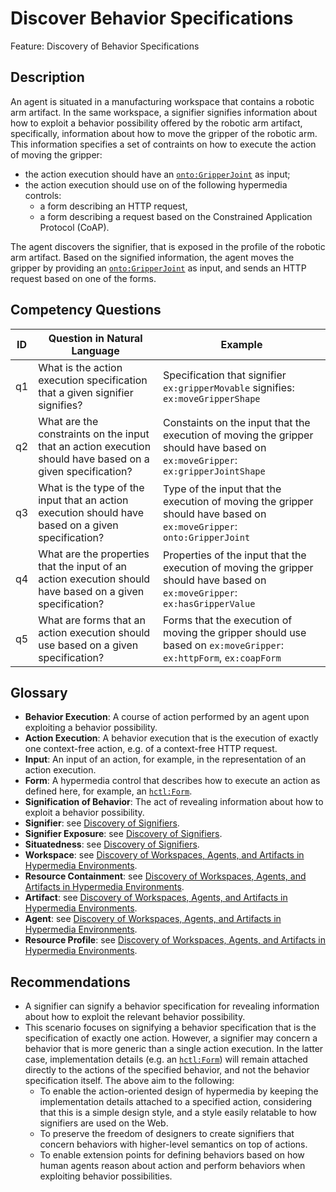 # Discover Behavior Specifications

Feature: Discovery of Behavior Specifications


## Description
An agent is situated in a manufacturing workspace that contains a robotic arm artifact. In the same workspace, a signifier signifies information about how to exploit a behavior possibility offered by the robotic arm artifact, specifically, information about how to move the gripper of the robotic arm. This information specifies a set of contraints on how to execute the action of moving the gripper:
- the action execution should have an [`onto:GripperJoint`](https://ci.mines-stetienne.fr/kg/ontology#GripperJoint) as input;
- the action execution should use on of the following hypermedia controls: 
  - a form describing an HTTP request,
  - a form describing a request based on the Constrained Application Protocol (CoAP).

The agent discovers the signifier, that is exposed in the profile of the robotic arm artifact. Based on the signified information, the agent moves the gripper by providing an [`onto:GripperJoint`](https://ci.mines-stetienne.fr/kg/ontology#GripperJoint) as input, and sends an HTTP request based on one of the forms.
 
## Competency Questions

| ID | Question in Natural Language | Example                                                                                                                                   |
|----|------------------------------|-------------------------------------------------------------------------------------------------------------------------------------------|
| q1 | What is the action execution specification that a given signifier signifies? | Specification that signifier `ex:gripperMovable` signifies: `ex:moveGripperShape`  |
| q2 | What are the constraints on the input that an action execution should have based on a given specification? | Constaints on the input that the execution of moving the gripper should have based on `ex:moveGripper`: `ex:gripperJointShape` |
| q3 | What is the type of the input that an action execution should have based on a given specification? | Type of the input that the execution of moving the gripper should have based on `ex:moveGripper`: `onto:GripperJoint` |
| q4 | What are the properties that the input of an action execution should have based on a given specification? | Properties of the input that the execution of moving the gripper should have based on `ex:moveGripper`: `ex:hasGripperValue` |
| q5 | What are forms that an action execution should use based on a given specification?  | Forms that the execution of moving the gripper should use based on `ex:moveGripper`: `ex:httpForm`, `ex:coapForm` |



## Glossary
- **Behavior Execution**: A course of action performed by an agent upon exploiting a behavior possibility.
- **Action Execution**: A behavior execution that is the execution of exactly one context-free action, e.g. of a context-free HTTP request.
- **Input**: An input of an action, for example, in the representation of an action execution.
- **Form**: A hypermedia control that describes how to execute an action as defined here, for example, an [`hctl:Form`](https://www.w3.org/2019/wot/hypermedia#Form).
- **Signification of Behavior**: The act of revealing information about how to exploit a behavior possibility.
- **Signifier**: see [Discovery of Signifiers](../discover-signifiers/README.md).
- **Signifier Exposure**: see [Discovery of Signifiers](../discover-signifiers/README.md).
- **Situatedness**: see [Discovery of Signifiers](../discover-signifiers/README.md).
- **Workspace**: see [Discovery of Workspaces, Agents, and Artifacts in Hypermedia Environments](../discover-core/README.md).
- **Resource Containment**: see [Discovery of Workspaces, Agents, and Artifacts in Hypermedia Environments](../discover-core/README.md).
- **Artifact**: see [Discovery of Workspaces, Agents, and Artifacts in Hypermedia Environments](../discover-core/README.md).
- **Agent**: see [Discovery of Workspaces, Agents, and Artifacts in Hypermedia Environments](../discover-core/README.md).
- **Resource Profile**: see [Discovery of Workspaces, Agents, and Artifacts in Hypermedia Environments](../discover-core/README.md).


## Recommendations
- A signifier can signify a behavior specification for revealing information about how to exploit the relevant behavior possibility.
- This scenario focuses on signifying a behavior specification that is the specification of exactly one action. However, a signifier may concern a behavior that is more generic than a single action execution. In the latter case, implementation details (e.g. an [`hctl:Form`](https://www.w3.org/2019/wot/hypermedia#Form)) will remain attached directly to the actions of the specified behavior, and not the behavior specification itself. The above aim to the following:
  -	To enable the action-oriented design of hypermedia by keeping the implementation details attached to a specified action, considering that this is a simple design style, and a style easily relatable to how signifiers are used on the Web.
  - To preserve the freedom of designers to create signifiers that concern behaviors with higher-level semantics on top of actions. 
  - To enable extension points for defining behaviors based on how human agents reason about action and perform behaviors when exploiting behavior possibilities. 
